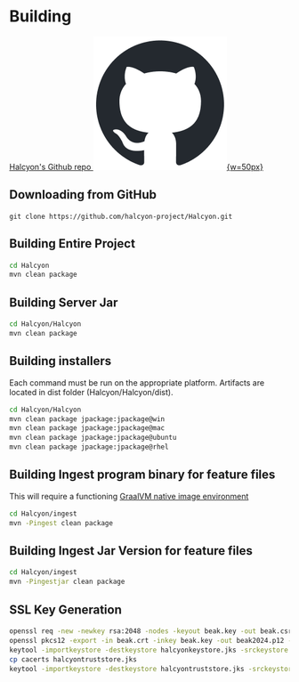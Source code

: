 # Building

[Halcyon's Github repo ![github](images/github.png){w=50px}](https://github.com/halcyon-project/Halcyon)
## Downloading from GitHub
```
git clone https://github.com/halcyon-project/Halcyon.git
```

## Building Entire Project
```sh
cd Halcyon
mvn clean package
```

## Building Server Jar
```sh
cd Halcyon/Halcyon
mvn clean package
```

## Building installers

Each command must be run on the appropriate platform.  Artifacts are located in dist folder (Halcyon/Halcyon/dist).
```sh
cd Halcyon/Halcyon
mvn clean package jpackage:jpackage@win
mvn clean package jpackage:jpackage@mac
mvn clean package jpackage:jpackage@ubuntu
mvn clean package jpackage:jpackage@rhel
```

## Building Ingest program binary for feature files

This will require a functioning [GraalVM native image environment](https://www.graalvm.org/latest/reference-manual/native-image/)
```sh
cd Halcyon/ingest
mvn -Pingest clean package 
```

## Building Ingest Jar Version for feature files

```sh
cd Halcyon/ingest
mvn -Pingestjar clean package 
```

## SSL Key Generation
```sh
openssl req -new -newkey rsa:2048 -nodes -keyout beak.key -out beak.csr
openssl pkcs12 -export -in beak.crt -inkey beak.key -out beak2024.p12 -name halcyon  *** make sure main certificate is first when you import with the chain at the same time)
keytool -importkeystore -destkeystore halcyonkeystore.jks -srckeystore beak2024.p12 -srcstoretype PKCS12 -alias halcyon
cp cacerts halcyontruststore.jks
keytool -importkeystore -destkeystore halcyontruststore.jks -srckeystore beak2024.p12 -srcstoretype PKCS12 -alias halcyon
```

